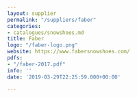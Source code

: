 ```yaml
---
layout: supplier
permalink: "/suppliers/faber"
categories:
- catalogues/snowshoes.md
title: Faber
logo: "/faber-logo.png"
website: https://www.fabersnowshoes.com/
pdfs:
- "/faber-2017.pdf"
info: ''
date: '2019-03-29T22:25:59.000+00:00'

---
```

